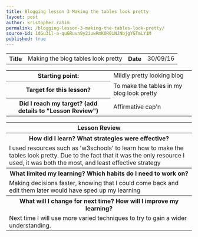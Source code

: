 ```yaml
---
title: Blogging lesson 3 Making the tables look pretty
layout: post
author: kristopher.rahim
permalink: /blogging-lesson-3-making-the-tables-look-pretty/
source-id: 1dGu31l-a-quGRuvn9y2iuwRmKOR0iNJNbjgYGTmLY1M
published: true
---
```

<table>
  <tr>
    <th>Title</th>
    <td>Making the blog tables look pretty</td>
    <th>Date</th>
    <td>30/09/16</td>
  </tr>
</table>


<table>
  <tr>
    <th>Starting point:</th>
    <td>Mildly pretty looking blog</td>
  </tr>
  <tr>
    <th>Target for this lesson?</th>
    <td>To make the tables in my blog look pretty</td>
  </tr>
  <tr>
    <th>Did I reach my target? 
(add details to "Lesson Review")</th>
    <td> Affirmative cap'n</td>
  </tr>
</table>


<table>
  <tr>
    <th>Lesson Review</th>
  </tr>
  <tr>
    <th>How did I learn? What strategies were effective? </th>
  </tr>
  <tr>
    <td>I used resources such as 'w3schools' to learn how to make the tables look pretty. Due to the fact that it was the only resource I used, it was both the most, and least effective strategy</td>
  </tr>
  <tr>
    <th>What limited my learning? Which habits do I need to work on? </th>
  </tr>
  <tr>
    <td>Making decisions faster, knowing that I could come back and edit them later would have sped up my learning</td>
  </tr>
  <tr>
    <th>What will I change for next time? How will I improve my learning?</th>
  </tr>
  <tr>
    <td>Next time I will use more varied techniques to try to gain a wider understanding. </td>
  </tr>
</table>


